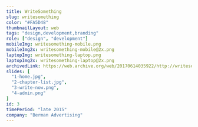 ```yaml
---
title: WriteSomething
slug: writesomething
color: "#FA5D48"
thumbnailLayout: web
tags: "design,development,branding"
role: ["design", "development"]
mobileImg: writesomething-mobile.png
mobileImg2x: writesomething-mobile@2x.png
laptopImg: writesomething-laptop.png
laptopImg2x: writesomething-laptop@2x.png
archivedLink: https://web.archive.org/web/20170614035922/http://writesomething.org/
slides: [
  "1-home.jpg",
  "2-chapter-list.jpg",
  "3-write-now.png",
  "4-admin.png"
]
id: 3
timePeriod: "late 2015"
company: "Berman Advertising"
---
```

